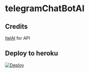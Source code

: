 # telegramChatBotAI

## Credits
[ItelAI](https://t.me/KukiUpdates) for API

## Deploy to heroku
[![Deploy](https://www.herokucdn.com/deploy/button.svg)](https://heroku.com/deploy?template=https://github.com/galihmrd/telegramChatBotAI)
